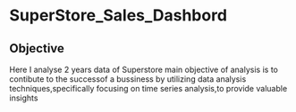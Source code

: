 # SuperStore_Sales_Dashbord

## Objective
Here I analyse 2 years data of Superstore main objective of analysis is to contibute to the successof a bussiness by utilizing data analysis techniques,specifically focusing on time series analysis,to provide valuable insights
